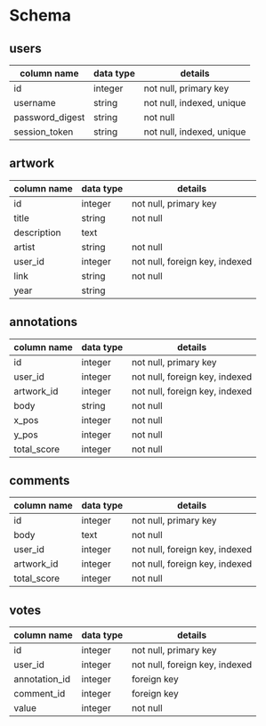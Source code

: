 # Schema

## users
column name     | data type | details
----------------|-----------|-----------------------
id              | integer   | not null, primary key
username        | string    | not null, indexed, unique
password_digest | string    | not null
session_token   | string    | not null, indexed, unique

## artwork
column name | data type | details
------------|-----------|-----------------------
id          | integer   | not null, primary key
title       | string    | not null
description | text      |
artist      | string    | not null
user_id     | integer   | not null, foreign key, indexed
link        | string    | not null
year        | string    |

## annotations
column name | data type | details
------------|-----------|-----------------------
id          | integer   | not null, primary key
user_id     | integer   | not null, foreign key, indexed
artwork_id  | integer   | not null, foreign key, indexed
body        | string    | not null
x_pos       | integer   | not null
y_pos       | integer   | not null
total_score | integer   | not null

## comments
column name   | data type | details
--------------|-----------|-----------------------
id            | integer   | not null, primary key
body          | text      | not null
user_id       | integer   | not null, foreign key, indexed
artwork_id    | integer   | not null, foreign key, indexed
total_score   | integer   | not null

## votes
column name   | data type | details
--------------|-----------|-----------------------
id            | integer   | not null, primary key
user_id       | integer   | not null, foreign key, indexed
annotation_id | integer   | foreign key
comment_id    | integer   | foreign key
value         | integer   | not null
